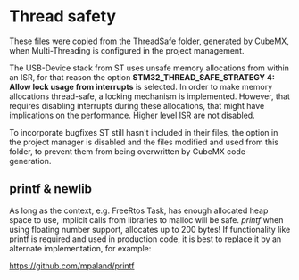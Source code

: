 # Thread safety 

These files were copied from the ThreadSafe folder, generated by CubeMX, 
when Multi-Threading is configured in the project management.

The USB-Device stack from ST uses unsafe memory allocations from within an ISR, for that reason 
the option **STM32_THREAD_SAFE_STRATEGY 4: Allow lock usage from interrupts** is selected.
In order to make memory allocations thread-safe, a locking mechanism is implemented.
However, that requires disabling interrupts during these allocations, that might have
implications on the performance. Higher level ISR are not disabled.

To incorporate bugfixes ST still hasn't included in their files, the option in the project
manager is disabled and the files modified and used from this folder, to prevent them from being overwritten
by CubeMX code-generation.

## printf & newlib 

As long as the context, e.g. FreeRtos Task, has enough allocated heap space to use, implicit calls
from libraries to malloc will be safe.
*printf* when using floating number support, allocates up to 200 bytes!
If functionality like printf is required and used in production code, it is best to replace it by an
alternate implementation, for example: 

https://github.com/mpaland/printf